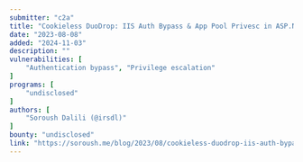 ```yaml
---
submitter: "c2a"
title: "Cookieless DuoDrop: IIS Auth Bypass & App Pool Privesc in ASP.NET Framework (CVE-2023-36899 & CVE-2023-36560)"
date: "2023-08-08"
added: "2024-11-03"
description: ""
vulnerabilities: [
    "Authentication bypass", "Privilege escalation"
]
programs: [
    "undisclosed"
]
authors: [
    "Soroush Dalili (@irsdl)"
]
bounty: "undisclosed"
link: "https://soroush.me/blog/2023/08/cookieless-duodrop-iis-auth-bypass-app-pool-privesc-in-asp-net-framework-cve-2023-36899/"
---
```





